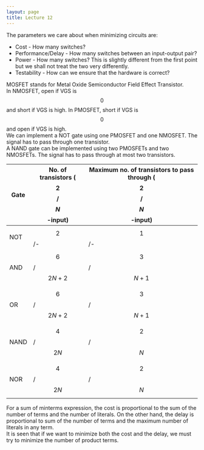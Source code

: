 ```yaml
---
layout: page
title: Lecture 12
---
```


<script type="text/javascript" async src="https://cdnjs.cloudflare.com/ajax/libs/mathjax/2.7.5/latest.js?config=TeX-MML-AM_CHTML" async></script> 

The parameters we care about when minimizing circuits are:
* Cost - How many switches?
* Performance/Delay - How many switches between an input-output pair?
* Power - How many switches? This is slightly different from the first point but we shall not treat the two very differently.
* Testability - How can we ensure that the hardware is correct?

MOSFET stands for Metal Oxide Semiconductor Field Effect Transistor.    
In NMOSFET, open if VGS is $$0$$ and short if VGS is high. In PMOSFET, short if VGS is $$0$$ and open if VGS is high.    
We can implement a NOT gate using one PMOSFET and one NMOSFET. The signal has to pass through one transistor.    
A NAND gate can be implemented using two PMOSFETs and two NMOSFETs. The signal has to pass through at most two transistors.

| Gate | No. of transistors ($$2$$/$$N$$-input) | Maximum no. of transistors to pass through ($$2$$/$$N$$-input) |
|------|----------------------------------------|----------------------------------------------------------------|
| NOT  | $$2$$/-                                | $$1$$/-                                                        |
| AND  | $$6$$/$$2N+2$$                         | $$3$$/$$N+1$$                                                  |
| OR   | $$6$$/$$2N+2$$                         | $$3$$/$$N+1$$                                                  |
| NAND | $$4$$/$$2N$$                           | $$2$$/$$N$$                                                    |
| NOR  | $$4$$/$$2N$$                           | $$2$$/$$N$$                                                    |

For a sum of minterms expression, the cost is proportional to the sum of the number of terms and the number of literals. On the other hand, the delay is proportional to sum of the number of terms and the maximum number of literals in any term.    
It is seen that if we want to minimize both the cost and the delay, we must try to minimize the number of product terms.